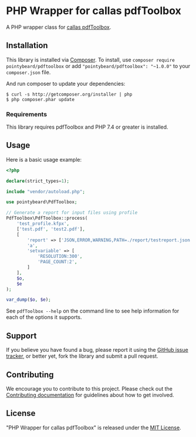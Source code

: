 # PHP Wrapper for callas pdfToolbox

A PHP wrapper class for [callas pdfToolbox](https://www.callassoftware.com/en/products/pdftoolbox).

## Installation

This library is installed via [Composer](http://getcomposer.org/). To install, use `composer require pointybeard/pdftoolbox` or add `"pointybeard/pdftoolbox": "~1.0.0"` to your `composer.json` file.

And run composer to update your dependencies:

    $ curl -s http://getcomposer.org/installer | php
    $ php composer.phar update

### Requirements

This library requires pdfToolbox and PHP 7.4 or greater is installed.

## Usage

Here is a basic usage example:

```php
<?php

declare(strict_types=1);

include "vendor/autoload.php";

use pointybeard\PdfToolbox;

// Generate a report for input files using profile
PdfToolbox\PdfToolbox::process(
    'test_profile.kfpx',
    ['test.pdf', 'test2.pdf'],
    [
        'report' => ['JSON,ERROR,WARNING,PATH=./report/testreport.json'],
        'a',
        'setvariable' => [
            'RESOLUTION:300',
            'PAGE_COUNT:2',
        ]
    ],
    $o,
    $e
);

var_dump($o, $e);
```

See `pdfToolbox --help` on the command line to see help information for each of the options it supports.

## Support

If you believe you have found a bug, please report it using the [GitHub issue tracker](https://github.com/pointybeard/pdftoolbox/issues),
or better yet, fork the library and submit a pull request.

## Contributing

We encourage you to contribute to this project. Please check out the [Contributing documentation](https://github.com/pointybeard/pdftoolbox/blob/master/CONTRIBUTING.md) for guidelines about how to get involved.

## License

"PHP Wrapper for callas pdfToolbox" is released under the [MIT License](http://www.opensource.org/licenses/MIT).
